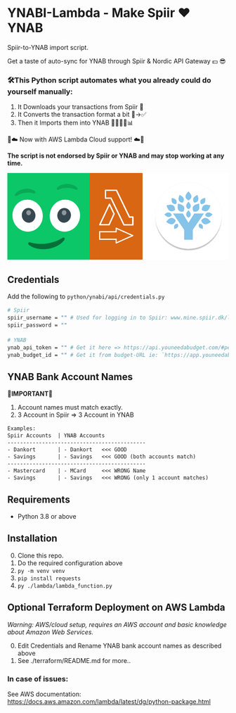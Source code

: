 # YNABI-Lambda - Make Spiir ❤️ YNAB
Spiir-to-YNAB import script. 

Get a taste of auto-sync for YNAB through Spiir & Nordic API Gateway 💵 😎

### 🛠️This Python script automates what you already could do yourself manually:
1. It Downloads your transactions from Spiir 💚 
2. It Converts the transaction format a bit 🛑->✅ 
3. Then it Imports them into YNAB 💙📅🙍💵📊

🧡☁️ Now with AWS Lambda Cloud support! ☁️🧡

**The script is not endorsed by Spiir or YNAB and may stop working at any time.**

<p style="text-align:center;"><img src="extras\ynabi-lambda-logo.png"  width="800" /></p>

## Credentials

Add the following to `python/ynabi/api/credentials.py`

```bash
# Spiir
spiir_username = "" # Used for logging in to Spiir: www.mine.spiir.dk/log-ind
spiir_password = ""

# YNAB
ynab_api_token = "" # Get it here => https://api.youneedabudget.com/#personal-access-tokens
ynab_budget_id = "" # Get it from budget-URL ie: `https://app.youneedabudget.com/YOUR-BUDGET-ID-IS-HERE/budget`
```


## YNAB Bank Account Names

**🛑IMPORTANT🛑**
1. Account names must match exactly. 
2. 3 Account in Spiir => 3 Account in YNAB

```
Examples:
Spiir Accounts  | YNAB Accounts
--------------------------------------------
- Dankort       | - Dankort   <<< GOOD
- Savings       | - Savings   <<< GOOD (both accounts match)
--------------------------------------------
- Mastercard    | - MCard     <<< WRONG Name
- Savings       | - Savings   <<< WRONG (only 1 account matches)

```

## Requirements

- Python 3.8 or above

## Installation

0. Clone this repo.
1. Do the required configuration above
2. `py -m venv venv`
3. `pip install requests`
4. `py ./lambda/lambda_function.py`



## Optional Terraform Deployment on AWS Lambda

*Warning: AWS/cloud setup, requires an AWS account and basic knowledge about Amazon Web Services.* 

0. Edit Credentials and Rename YNAB bank account names as described above
1. See ./terraform/README.md for more.. 

### In case of issues:

See AWS documentation: https://docs.aws.amazon.com/lambda/latest/dg/python-package.html


